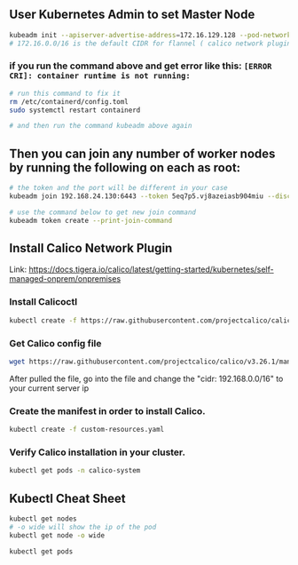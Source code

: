 ## User Kubernetes Admin to set Master Node

```bash
kubeadm init --apiserver-advertise-address=172.16.129.128 --pod-network-cidr=172.16.0.0/16
# 172.16.0.0/16 is the default CIDR for flannel ( calico network plugin )
```

### if you run the command above and get error like this: `[ERROR CRI]: container runtime is not running:`

```bash
# run this command to fix it
rm /etc/containerd/config.toml
sudo systemctl restart containerd

# and then run the command kubeadm above again
```

## Then you can join any number of worker nodes by running the following on each as root:

```bash
# the token and the port will be different in your case
kubeadm join 192.168.24.130:6443 --token 5eq7p5.vj8azeiasb904miu --discovery-token-ca-cert-hash sha256:81c9b3fcf2e806a4b4b87c4bc249eb6ce2258f208dbfc5b7c69b629c718a8e7a

# use the command below to get new join command
kubeadm token create --print-join-command
```

## Install Calico Network Plugin

Link: https://docs.tigera.io/calico/latest/getting-started/kubernetes/self-managed-onprem/onpremises

### Install Calicoctl

```bash
kubectl create -f https://raw.githubusercontent.com/projectcalico/calico/v3.26.1/manifests/tigera-operator.yaml
```

### Get Calico config file

```bash
wget https://raw.githubusercontent.com/projectcalico/calico/v3.26.1/manifests/custom-resources.yaml
```

After pulled the file, go into the file and change the "cidr: 192.168.0.0/16" to your current server ip

### Create the manifest in order to install Calico.

```bash
kubectl create -f custom-resources.yaml
```

### Verify Calico installation in your cluster.

```bash
kubectl get pods -n calico-system
```

## Kubectl Cheat Sheet

```bash
kubectl get nodes
# -o wide will show the ip of the pod
kubectl get node -o wide

kubectl get pods
```
